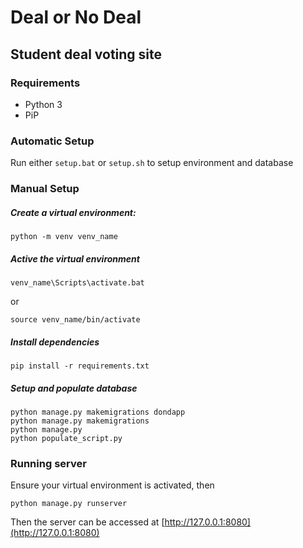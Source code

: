 # Deal or No Deal
## Student deal voting site

### Requirements
- Python 3
- PiP

### Automatic Setup

Run either `setup.bat` or `setup.sh` to setup environment and database

### Manual Setup

##### Create a virtual environment:
```
python -m venv venv_name
```

##### Active the virtual environment
```
venv_name\Scripts\activate.bat
```
or
```
source venv_name/bin/activate
```

##### Install dependencies
```
pip install -r requirements.txt
```

##### Setup and populate database
```
python manage.py makemigrations dondapp
python manage.py makemigrations
python manage.py
python populate_script.py
```

### Running server

Ensure your virtual environment is activated, then
```
python manage.py runserver
```

Then the server can be accessed at [http://127.0.0.1:8080](http://127.0.0.1:8080)